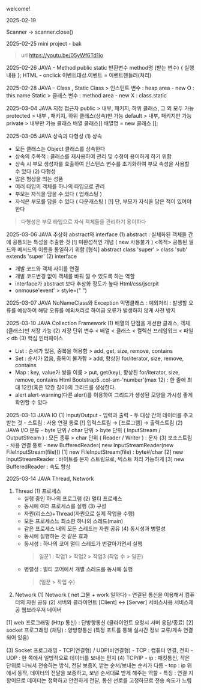 welcome!


2025-02-19

Scanner 
->
scanner.close()

2025-02-25 
 mini project - bak
>url https://youtu.be/05yWf6Td1lo

2025-02-26
 JAVA - Method
  public static 반환변수 method명 (받는 변수) { 실행 내용 };
 HTML - onclick
  이벤트대상.이벤트 = 이벤트핸들러(처리)

2025-02-28
 JAVA - Class , Static
  Class  > 인스턴트 변수 : heap area - new O : this.name
  Static > 클래스 변수 : method area - new X : class.static

 2025-03-04
  JAVA 지정 접근자
   public    > 내부, 패키지, 하위 클래스, 그 외 모두 가능
   protected > 내부 , 패키지, 하위 클래스(상속)만 가능
   default   > 내부, 패키지만 가능
   private   > 내부만 가능
  클래스 배열
   클래스[] 배열명 = new 클래스 [];

2025-03-05
 JAVA 상속과 다형성
  (1) 상속
   - 모든 클래스는 Object 클래스를 상속한다
   - 상속의 주목적 : 클래스를 재사용하여 관리 및 수정이 용이하게 하기 위함
   - 상속 시 부모 생성자를 호출하여 인스턴스 변수를 초기화하여 부모 속성을 사용할 수 있다
  (2) 다형성
   - 많은 형상을 띄는 성품
   - 여러 타입의 객체를 하나의 타입으로 관리
   - 부모는 자식을 담을 수 있다 ( 업캐스팅 )
   - 자식은 부모를 담을 수 있다 ( 다운캐스팅 )
     [!] 단, 부모가 자식을 담은 적이 있어야 한다
   > 다형성은 부모 타입으로 자식 객체들을 관리하기 용이하다
 
2025-03-06
 JAVA 추상화 abstract와 interface
  (1) abstract
   : 실체화된 객체들 간에 공통되는 특성을 추출한 것
    [!] 미완성적인 개념 ( new 사용불가 )
    <목적>
     공통된 필드와 메서드의 이름을 통일하기 위함
   [형식] abstract class 'super' > class 'sub' extends 'super'
  (2) interface
   - 개발 코드와 객체 사이를 연결
   - 개발 코드변경 없이 객체를 바꿔 낄 수 있도록 하는 역할
   - interface가 abstract 보다 추상화 정도가 높다
 Html/css/jscrpit
  - onmouse'event' > style=(" ")

2025-03-07
 JAVA NoNameClass와 Exception
  익명클래스 : 
  예외처리 : 발생할 오류를 예상하여 해당 오류를 예외처리로 하여금 오류가 발생하지 않게 사전 방지

2025-03-10 
 JAVA Collection Framework
  (1) 배열의 단점을 개선한 클래스, 객체(클래스)만 저장 가능
  (2) 저장 단위
   변수 < 배열 < 클래스 < 컬렉션 프레임워크 < 파일 < db
  (3) 핵심 인터페이스
   - List : 순서가 있음, 중복을 허용함
    > add, get, size, remove, contains
   - Set : 순서가 없음, 중복이 불가함
    > add, 향상된 for/iterator, size, remove, contains
   - Map : key, value가 쌍을 이룸
    > put, get(key), 향상된 for/iterator, size, remove, contains
 Html Bootstrap5 <Grids>
  .col-sm-'number'(max 12) : 한 줄에 최대 12칸(혹은 12칸 길이)의 그리드를 생성한다.
   - alert alert-warning(다른 alert)를 이용하여 그리드가 생성된 모양을 가시성 좋게 확인할 수 있다

2025-03-13
 JAVA IO
  (1) Input/Output
    - 입력과 출력
    - 두 대상 간의 데이터를 주고 받는 것
    - 스트림 : 사용 연결 통로
    [!] 입력스트림 → [프로그램] → 출력스트림
  (2) JAVA I/O 분류
    - byte 단위 / char 단위
      > byte 단위 ( InputStream / OutputStream ) : 모든 종류
      > char 단위 ( Reader / Writer ) : 문자
  (3) 보조스트림
    - 사용 연결 통로
    - new BufferedReader( new InputStreamReader(new FileInputStream(file)))
    [1] new FileInputStream(file) : byte#/char
    [2] new InputStreamReader : 바이트를 문자 스트림으로, 텍스트 처리 가능하게
    [3] new BufferedReader : 속도 향상

2025-03-14 
 JAVA Thread, Network
  1. Thread
   (1) 프로세스
     - 실행 중인 하나의 프로그램
   (2) 멀티 프로세스
     - 동시에 여러 프로세스를 실행
   (3) 구성
     - 자원(리소스)+Thread(자원으로 실제 작업을 수행)
     - 모든 프로세스느 최소한 하나의 스레드(main)
     - 같은 프로세스 내의 모든 스레드는 자원 공유
   (4) 동시성과 병렬성
     - 동시에 실행하는 것 같은 효과
     - 동시성 : 하나의 코어 멀티 스레드가 번갈아가면서 실행
       > 일꾼1 : 작업1 > 작업2 > 작업3 (작업 수 > 일꾼)
     - 병렬성 : 멀티 코어에서 개별 스레드를 동시에 실행
       > (일꾼 > 작업 수)
   2. Network
   (1) Network ( net 그물 + work 일하다)
     - 연결된 통신을 이용해서 컴퓨터의 자원 공유
   (2) 서버와 클라이언트 
     [Client]  ↔  [Server]
     서비스사용    서비스제공
     웹브라우저    네이버
 
   [1] web 프로그래밍 (Http 통신) : 단방향통신 (클라이언트 요청시 서버 응답/종료)
   [2] socket 프로그래밍 (채팅) : 양방향통신 (특정 포트를 통해 실시간 정보 교류/계속 연결되어 있음)
 
   (3) Socket 프로그래밍
     - TCP(연결형) / UDP(비연결형)
     - TCP : 컴퓨터 연결, 전화
     - UDP : 한 쪽에서 일방적으로 데이터를 보내는 편지
   (4) TCP/IP
     - ip : 패킷통신, 작은 단위로 나눠서 전송하는 방식, 전달 보증X, 받는 순서/보내는 순서가 다름
     - tcp : ip 위에서 동작, 데이터의 전달을 보증하고, 보낸 순서대로 받게 해주는 역할
     - 특징 : 연결 지향이므로 데이터는 정확하고 안전하게 전달, 통신 선로를 고정하므로 전송 속도가 느림
